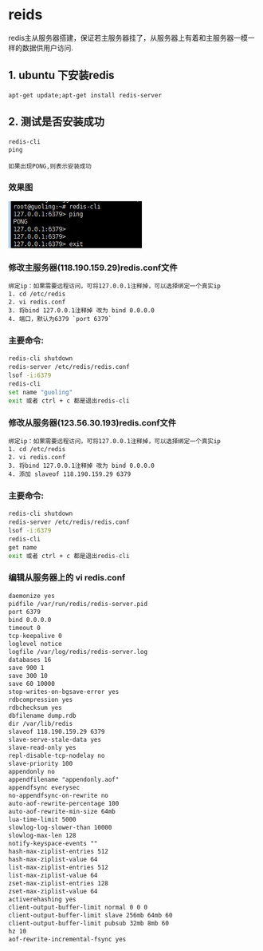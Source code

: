# reids

redis主从服务器搭建，保证若主服务器挂了，从服务器上有着和主服务器一模一样的数据供用户访问.

## 1. ubuntu 下安装redis
```
apt-get update;apt-get install redis-server
```

## 2. 测试是否安装成功
```
redis-cli
ping

如果出现PONG,则表示安装成功
```
### 效果图

![](../Image/redis-01.png)

### 修改主服务器(118.190.159.29)redis.conf文件
```
绑定ip：如果需要远程访问，可将127.0.0.1注释掉，可以选择绑定一个真实ip
1. cd /etc/redis
2. vi redis.conf
3. 将bind 127.0.0.1注释掉 改为 bind 0.0.0.0
4. 端口，默认为6379 `port 6379`
```
### 主要命令:
```bash
redis-cli shutdown
redis-server /etc/redis/redis.conf 
lsof -i:6379
redis-cli
set name "guoling"
exit 或者 ctrl + c 都是退出redis-cli
```


### 修改从服务器(123.56.30.193)redis.conf文件
```
绑定ip：如果需要远程访问，可将127.0.0.1注释掉，可以选择绑定一个真实ip
1. cd /etc/redis
2. vi redis.conf
3. 将bind 127.0.0.1注释掉 改为 bind 0.0.0.0
4. 添加 slaveof 118.190.159.29 6379
```
### 主要命令:
```bash
redis-cli shutdown
redis-server /etc/redis/redis.conf 
lsof -i:6379
redis-cli
get name
exit 或者 ctrl + c 都是退出redis-cli
```

### 编辑从服务器上的 vi redis.conf
```
daemonize yes
pidfile /var/run/redis/redis-server.pid
port 6379
bind 0.0.0.0
timeout 0
tcp-keepalive 0
loglevel notice
logfile /var/log/redis/redis-server.log
databases 16
save 900 1
save 300 10
save 60 10000
stop-writes-on-bgsave-error yes
rdbcompression yes
rdbchecksum yes
dbfilename dump.rdb
dir /var/lib/redis
slaveof 118.190.159.29 6379
slave-serve-stale-data yes
slave-read-only yes
repl-disable-tcp-nodelay no
slave-priority 100
appendonly no
appendfilename "appendonly.aof"
appendfsync everysec
no-appendfsync-on-rewrite no
auto-aof-rewrite-percentage 100
auto-aof-rewrite-min-size 64mb
lua-time-limit 5000
slowlog-log-slower-than 10000
slowlog-max-len 128
notify-keyspace-events ""
hash-max-ziplist-entries 512
hash-max-ziplist-value 64
list-max-ziplist-entries 512
list-max-ziplist-value 64
zset-max-ziplist-entries 128
zset-max-ziplist-value 64
activerehashing yes
client-output-buffer-limit normal 0 0 0
client-output-buffer-limit slave 256mb 64mb 60
client-output-buffer-limit pubsub 32mb 8mb 60
hz 10
aof-rewrite-incremental-fsync yes
```
